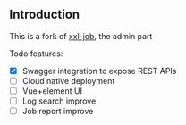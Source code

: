 

## Introduction
This is a fork of [xxl-job](https://github.com/xuxueli/xxl-job), the admin part

Todo features:
- [X] Swagger integration to expose REST APIs
- [ ] Cloud native deployment 
- [ ] Vue+element UI
- [ ] Log search improve
- [ ] Job report improve
